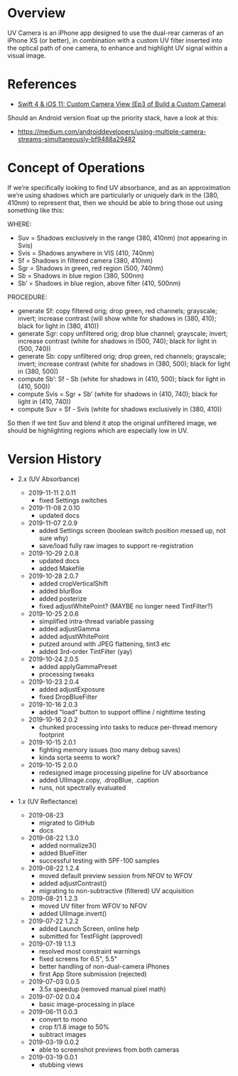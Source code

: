 # Overview

UV Camera is an iPhone app designed to use the dual-rear cameras of an iPhone XS
(or better), in combination with a custom UV filter inserted into the optical path
of one camera, to enhance and highlight UV signal within a visual image.

# References

- [Swift 4 & iOS 11: Custom Camera View (Ep3 of Build a Custom Camera)](https://www.youtube.com/watch?v=7TqXrMnfJy8)

Should an Android version float up the priority stack, have a look at this:

- https://medium.com/androiddevelopers/using-multiple-camera-streams-simultaneously-bf9488a29482

# Concept of Operations

If we’re specifically looking to find UV absorbance, and as an approximation 
we’re using shadows which are particularly or uniquely dark in the (380, 410nm) 
to represent that, then we should be able to bring those out using something like
this:

WHERE:

- Suv  = Shadows exclusively in the range (380, 410nm) (not appearing in Svis)
- Svis = Shadows anywhere in VIS (410, 740nm)
- Sf   = Shadows in filtered camera (380, 410nm)
- Sgr  = Shadows in green, red region (500, 740nm)
- Sb   = Shadows in blue region (380, 500nm)
- Sb’  = Shadows in blue region, above filter (410, 500nm)

PROCEDURE:

- generate Sf: copy filtered orig; drop green, red channels; grayscale; invert; 
  increase contrast (will show white for shadows in (380, 410); black for light 
  in (380, 410))
- generate Sgr: copy unfiltered orig; drop blue channel; grayscale; invert; 
  increase contrast (white for shadows in (500, 740); black for light in (500, 740))
- generate Sb: copy unfiltered orig; drop green, red channels; grayscale; invert;
  increase contrast (white for shadows in (380, 500); black for light in (380, 500))
- compute Sb’: Sf - Sb (white for shadows in (410, 500); black for light in (410, 500))
- compute Svis = Sgr + Sb’ (white for shadows in (410, 740); black for light in (410, 740))
- compute Suv = Sf - Svis (white for shadows exclusively in (380, 410))

So then if we tint Suv and blend it atop the original unfiltered image, we should
be highlighting regions which are especially low in UV.

# Version History

- 2.x (UV Absorbance)

    - 2019-11-11 2.0.11
        - fixed Settings switches
    - 2019-11-08 2.0.10
        - updated docs
    - 2019-11-07 2.0.9
        - added Settings screen (boolean switch position messed up, not sure why)
        - save/load fully raw images to support re-registration
    - 2019-10-29 2.0.8
        - updated docs
        - added Makefile
    - 2019-10-28 2.0.7
        - added cropVerticalShift
        - added blurBox
        - added posterize
        - fixed adjustWhitePoint? (MAYBE no longer need TintFilter?)
    - 2019-10-25 2.0.6
        - simplified intra-thread variable passing
        - added adjustGamma
        - added adjustWhitePoint
        - putzed around with JPEG flattening, tint3 etc
        - added 3rd-order TintFilter (yay)
    - 2019-10-24 2.0.5
        - added applyGammaPreset
        - processing tweaks
    - 2019-10-23 2.0.4
        - added adjustExposure
        - fixed DropBlueFilter
    - 2019-10-16 2.0.3
        - added "load" button to support offline / nighttime testing
    - 2019-10-16 2.0.2
        - chunked processing into tasks to reduce per-thread memory footprint
    - 2019-10-15 2.0.1
        - fighting memory issues (too many debug saves)
        - kinda sorta seems to work?
    - 2019-10-15 2.0.0
        - redesigned image processing pipeline for UV absorbance
        - added UIImage.copy, .dropBlue, .caption
        - runs, not spectrally evaluated

- 1.x (UV Reflectance)

    - 2019-08-23
        - migrated to GitHub
        - docs
    - 2019-08-22 1.3.0
        - added normalize3()
        - added BlueFilter
        - successful testing with SPF-100 samples
    - 2019-08-22 1.2.4
        - moved default preview session from NFOV to WFOV
        - added adjustContrast()
        - migrating to non-subtractive (filtered) UV acquisition
    - 2019-08-21 1.2.3
        - moved UV filter from WFOV to NFOV
        - added UIImage.invert()
    - 2019-07-22 1.2.2
        - added Launch Screen, online help
        - submitted for TestFlight (approved)
    - 2019-07-19 1.1.3
        - resolved most constraint warnings
        - fixed screens for 6.5", 5.5"
        - better handling of non-dual-camera iPhones
        - first App Store submission (rejected)
    - 2019-07-03 0.0.5
        - 3.5x speedup (removed manual pixel math)
    - 2019-07-02 0.0.4
        - basic image-processing in place
    - 2019-06-11 0.0.3
        - convert to mono
        - crop f/1.8 image to 50%
        - subtract images
    - 2019-03-19 0.0.2
        - able to screenshot previews from both cameras
    - 2019-03-19 0.0.1
        - stubbing views

